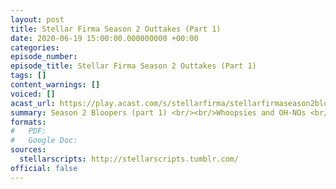```yaml
---
layout: post
title: Stellar Firma Season 2 Outtakes (Part 1)
date: 2020-06-19 15:00:00.000000000 +00:00
categories: 
episode_number: 
episode_title: Stellar Firma Season 2 Outtakes (Part 1)
tags: []
content_warnings: []
voiced: []
acast_url: https://play.acast.com/s/stellarfirma/stellarfirmaseason2bloopers-part1-
summary: Season 2 Bloopers (part 1) <br/><br/>Whoopsies and OH-NOs <br/><br/>CLIENT - Perfect, got it in one!
formats:
#   PDF: 
#   Google Doc: 
sources:
  stellarscripts: http://stellarscripts.tumblr.com/
official: false
---
```


